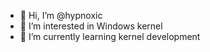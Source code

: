 - 👋 Hi, I’m @hypnoxic
- 👀 I’m interested in Windows kernel
- 🌱 I’m currently learning kernel development 

<!---
hypnoxic/hypnoxic is a ✨ special ✨ repository because its `README.md` (this file) appears on your GitHub profile.
You can click the Preview link to take a look at your changes.
--->
